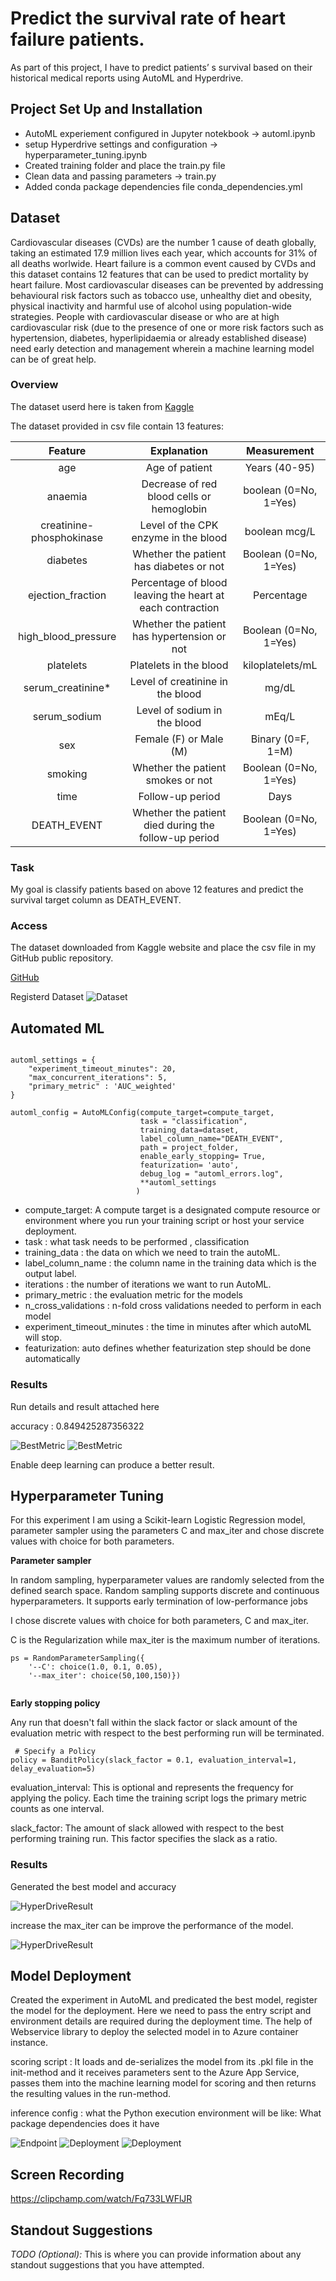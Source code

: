 # Predict the survival rate of heart failure patients.

As part of this project, I have to predict patients’ s survival based on their historical medical reports using AutoML and Hyperdrive.

## Project Set Up and Installation

- AutoML experiement configured in Jupyter notekbook -> automl.ipynb
- setup Hyperdrive settings and configuration -> hyperparameter_tuning.ipynb
- Created training folder and place the train.py file
- Clean data and passing parameters -> train.py
- Added conda package dependencies file conda_dependencies.yml

## Dataset
Cardiovascular diseases (CVDs) are the number 1 cause of death globally, taking an estimated 17.9 million lives each year, which accounts for 31% of all deaths worlwide.
Heart failure is a common event caused by CVDs and this dataset contains 12 features that can be used to predict mortality by heart failure.
Most cardiovascular diseases can be prevented by addressing behavioural risk factors such as tobacco use, unhealthy diet and obesity, physical inactivity and harmful use of alcohol using population-wide strategies.
People with cardiovascular disease or who are at high cardiovascular risk (due to the presence of one or more risk factors such as hypertension, diabetes, hyperlipidaemia or already established disease) need early detection and management wherein a machine learning model can be of great help.

### Overview
The dataset userd here is taken from [Kaggle](https://www.kaggle.com/datasets/andrewmvd/heart-failure-clinical-data)

The dataset provided in csv file contain 13 features:

| Feature | Explanation | Measurement |
| :---: | :---: | :---: |
| age | Age of patient | Years (40-95) |
| anaemia | Decrease of red blood cells or hemoglobin | boolean (0=No, 1=Yes) |
| creatinine-phosphokinase | Level of the CPK enzyme in the blood | boolean mcg/L |
| diabetes | Whether the patient has diabetes or not | Boolean (0=No, 1=Yes) |
| ejection_fraction | Percentage of blood leaving the heart at each contraction | Percentage |
| high_blood_pressure | Whether the patient has hypertension or not | Boolean (0=No, 1=Yes) |
| platelets | Platelets in the blood | kiloplatelets/mL	|
| serum_creatinine*| Level of creatinine in the blood | mg/dL |
| serum_sodium | Level of sodium in the blood | mEq/L |
| sex | Female (F) or Male (M) | Binary (0=F, 1=M) |
| smoking | Whether the patient smokes or not | Boolean (0=No, 1=Yes) |
| time | Follow-up period | Days |
| DEATH_EVENT | Whether the patient died during the follow-up period | Boolean (0=No, 1=Yes) |

### Task
My goal is classify patients based on above 12 features and predict the survival target column as DEATH_EVENT. 

### Access
The dataset downloaded from Kaggle website and place the csv file in my GitHub public repository.

[GitHub](https://raw.githubusercontent.com/jeeva-jose/Capstone-Project/main/heart_failure_clinical_records_dataset.csv)

Registerd Dataset
 ![Dataset](/Dataset.png "Register Dataset")

## Automated ML

```

automl_settings = {
    "experiment_timeout_minutes": 20,
    "max_concurrent_iterations": 5,
    "primary_metric" : 'AUC_weighted'
}

```
```
automl_config = AutoMLConfig(compute_target=compute_target,
                             task = "classification",
                             training_data=dataset,
                             label_column_name="DEATH_EVENT",   
                             path = project_folder,
                             enable_early_stopping= True,
                             featurization= 'auto',
                             debug_log = "automl_errors.log",
                             **automl_settings
                            )
```

- compute_target: A compute target is a designated compute resource or environment where you run your training script or host your service deployment.
- task : what task needs to be performed , classification
- training_data : the data on which we need to train the autoML.
- label_column_name : the column name in the training data which is the output label.
- iterations : the number of iterations we want to run AutoML.
- primary_metric : the evaluation metric for the models
- n_cross_validations : n-fold cross validations needed to perform in each model
- experiment_timeout_minutes : the time in minutes after which autoML will stop.
- featurization: auto defines whether featurization step should be done automatically 

     


### Results
Run details and result attached here

accuracy : 0.849425287356322

 ![BestMetric](/Best%20Metric.png "Best Result")
 ![BestMetric](/BestModel.png "Best Result")

Enable deep learning can produce a better result.

## Hyperparameter Tuning

For this experiment I am using a Scikit-learn Logistic Regression model, parameter sampler using the parameters C and max_iter and chose discrete values with choice for both parameters.

**Parameter sampler**

In random sampling, hyperparameter values are randomly selected from the defined search space. Random sampling supports discrete and continuous hyperparameters. It supports early termination of low-performance jobs

I chose discrete values with choice for both parameters, C and max_iter.

C is the Regularization while max_iter is the maximum number of iterations.

```
ps = RandomParameterSampling({
    '--C': choice(1.0, 0.1, 0.05),
    '--max_iter': choice(50,100,150)})
    
 ```
    
**Early stopping policy** 

Any run that doesn't fall within the slack factor or slack amount of the evaluation metric with respect to the best performing run will be terminated.

```
 # Specify a Policy
policy = BanditPolicy(slack_factor = 0.1, evaluation_interval=1, delay_evaluation=5)
```

evaluation_interval: This is optional and represents the frequency for applying the policy. Each time the training script logs the primary metric counts as one interval.

slack_factor: The amount of slack allowed with respect to the best performing training run. This factor specifies the slack as a ratio.


### Results

Generated the best model and accuracy

 ![HyperDriveResult](/HyperDriveBestModel.png "HyperDriveResult")


increase the max_iter can be improve the performance of the model.


 ![HyperDriveResult](/HyperDriveFromUI.png "HyperDriveResult")

## Model Deployment

Created the experiment in AutoML and predicated the best model, register the model for the deployment. Here we need to pass the entry script and environment details are required during the deployment time. The help of Webservice library to deploy the selected model in to Azure container instance. 

scoring script :   It loads and de-serializes the model from its .pkl file in the init-method and it receives parameters sent to the Azure App Service, passes them into the machine learning model for scoring and then returns the resulting values in the run-method.

inference config : what the Python execution environment will be like: What package dependencies does it have 


 ![Endpoint](/Endpoint.png "Endpoint")
 ![Deployment](/Deployment%20details.png "Deployment details")
 ![Deployment](/Endpoint%20testing%20result.png "Deployment details")

## Screen Recording
https://clipchamp.com/watch/Fq733LWFlJR

## Standout Suggestions
*TODO (Optional):* This is where you can provide information about any standout suggestions that you have attempted.

